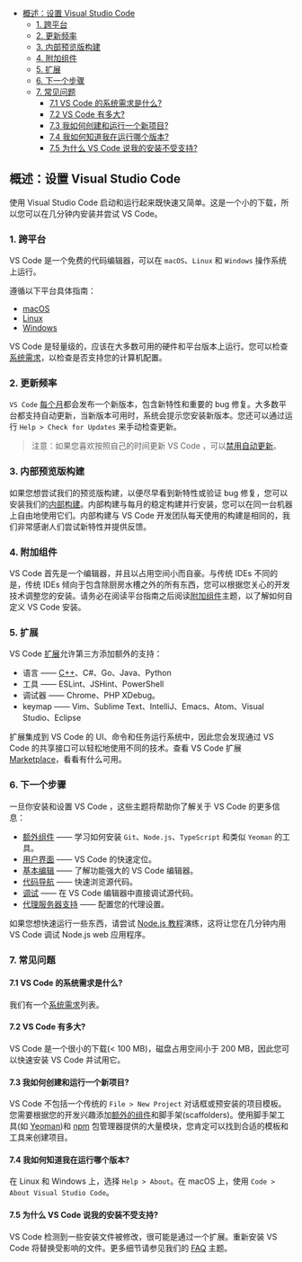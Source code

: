 <!--
 * @Author: haoluo
 * @Date: 2019-07-23 09:06:45
 * @LastEditors: haoluo
 * @LastEditTime: 2019-07-23 17:51:52
 * @Description: file content
 -->

- [概述：设置 Visual Studio Code](#%e6%a6%82%e8%bf%b0%e8%ae%be%e7%bd%ae-visual-studio-code)
  - [1. 跨平台](#1-%e8%b7%a8%e5%b9%b3%e5%8f%b0)
  - [2. 更新频率](#2-%e6%9b%b4%e6%96%b0%e9%a2%91%e7%8e%87)
  - [3. 内部预览版构建](#3-%e5%86%85%e9%83%a8%e9%a2%84%e8%a7%88%e7%89%88%e6%9e%84%e5%bb%ba)
  - [4. 附加组件](#4-%e9%99%84%e5%8a%a0%e7%bb%84%e4%bb%b6)
  - [5. 扩展](#5-%e6%89%a9%e5%b1%95)
  - [6. 下一个步骤](#6-%e4%b8%8b%e4%b8%80%e4%b8%aa%e6%ad%a5%e9%aa%a4)
  - [7. 常见问题](#7-%e5%b8%b8%e8%a7%81%e9%97%ae%e9%a2%98)
    - [7.1 VS Code 的系统需求是什么?](#71-vs-code-%e7%9a%84%e7%b3%bb%e7%bb%9f%e9%9c%80%e6%b1%82%e6%98%af%e4%bb%80%e4%b9%88)
    - [7.2 VS Code 有多大?](#72-vs-code-%e6%9c%89%e5%a4%9a%e5%a4%a7)
    - [7.3 我如何创建和运行一个新项目?](#73-%e6%88%91%e5%a6%82%e4%bd%95%e5%88%9b%e5%bb%ba%e5%92%8c%e8%bf%90%e8%a1%8c%e4%b8%80%e4%b8%aa%e6%96%b0%e9%a1%b9%e7%9b%ae)
    - [7.4 我如何知道我在运行哪个版本?](#74-%e6%88%91%e5%a6%82%e4%bd%95%e7%9f%a5%e9%81%93%e6%88%91%e5%9c%a8%e8%bf%90%e8%a1%8c%e5%93%aa%e4%b8%aa%e7%89%88%e6%9c%ac)
    - [7.5 为什么 VS Code 说我的安装不受支持?](#75-%e4%b8%ba%e4%bb%80%e4%b9%88-vs-code-%e8%af%b4%e6%88%91%e7%9a%84%e5%ae%89%e8%a3%85%e4%b8%8d%e5%8f%97%e6%94%af%e6%8c%81)

## 概述：设置 Visual Studio Code

使用 Visual Studio Code 启动和运行起来既快速又简单。这是一个小的下载，所以您可以在几分钟内安装并尝试 VS Code。

### 1. 跨平台

VS Code 是一个免费的代码编辑器，可以在 `macOS`、`Linux` 和 `Windows` 操作系统上运行。

遵循以下平台具体指南：

- [macOS](https://love2.io/@LH786020019/doc/VS-Code-docs/setup/macos.md)
- [Linux](https://love2.io/@LH786020019/doc/VS-Code-docs/setup/linux.md)
- [Windows](https://love2.io/@LH786020019/doc/VS-Code-docs/setup/windows.md)

VS Code 是轻量级的，应该在大多数可用的硬件和平台版本上运行。您可以检查[系统需求](https://code.visualstudio.com/docs/supporting/requirements)，以检查是否支持您的计算机配置。

### 2. 更新频率

`VS Code` [每个月](https://code.visualstudio.com/updates)都会发布一个新版本，包含新特性和重要的 bug 修复。大多数平台都支持自动更新，当新版本可用时，系统会提示您安装新版本。您还可以通过运行 `Help > Check for Updates` 来手动检查更新。

> 注意：如果您喜欢按照自己的时间更新 VS Code ，可以[禁用自动更新](https://code.visualstudio.com/docs/supporting/faq#_how-do-i-opt-out-of-vs-code-autoupdates)。

### 3. 内部预览版构建

如果您想尝试我们的预览版构建，以便尽早看到新特性或验证 bug 修复，您可以安装我们的[内部构建](https://code.visualstudio.com/insiders)。内部构建与每月的稳定构建并行安装，您可以在同一台机器上自由地使用它们。内部构建与 VS Code 开发团队每天使用的构建是相同的，我们非常感谢人们尝试新特性并提供反馈。

### 4. 附加组件

VS Code 首先是一个编辑器，并且以占用空间小而自豪。与传统 IDEs 不同的是，传统 IDEs 倾向于包含除厨房水槽之外的所有东西，您可以根据您关心的开发技术调整您的安装。请务必在阅读平台指南之后阅读[附加组件](https://love2.io/@LH786020019/doc/VS-Code-docs/setup/addi_comp.md)主题，以了解如何自定义 VS Code 安装。

### 5. 扩展

VS Code [扩展](https://love2.io/@LH786020019/doc/VS-Code-docs/user_guide/exten_market.md)允许第三方添加额外的支持：

- 语言 —— [C++](https://love2.io/@LH786020019/doc/VS-Code-docs/languages/cplusplus.md)、C#、Go、Java、Python
- 工具 —— ESLint、JSHint、PowerShell
- 调试器 —— Chrome、PHP XDebug。
- keymap —— Vim、Sublime Text、IntelliJ、Emacs、Atom、Visual Studio、Eclipse

扩展集成到 VS Code 的 UI、命令和任务运行系统中，因此您会发现通过 VS Code 的共享接口可以轻松地使用不同的技术。查看 VS Code 扩展 [Marketplace](https://marketplace.visualstudio.com/vscode)，看看有什么可用。

### 6. 下一个步骤

一旦你安装和设置 VS Code ，这些主题将帮助你了解关于 VS Code 的更多信息：

- [额外组件](https://love2.io/@LH786020019/doc/VS-Code-docs/setup/addi_comp.md) —— 学习如何安装 `Git`、`Node.js`、`TypeScript` 和类似 `Yeoman` 的工具。
- [用户界面](https://love2.io/@LH786020019/doc/VS-Code-docs/get_started/user_interface.md) —— VS Code 的快速定位。
- [基本编辑](https://love2.io/@LH786020019/doc/VS-Code-docs/user_guide/basic_editing.md) —— 了解功能强大的 VS Code 编辑器。
- [代码导航](https://love2.io/@LH786020019/doc/VS-Code-docs/user_guide/code_navi.md) —— 快速浏览源代码。
- [调试](https://love2.io/@LH786020019/doc/VS-Code-docs/user_guide/debugging.md) —— 在 VS Code 编辑器中直接调试源代码。
- [代理服务器支持](https://love2.io/@LH786020019/doc/VS-Code-docs/setup/network.md) —— 配置您的代理设置。

如果您想快速运行一些东西，请尝试 [Node.js 教程](https://code.visualstudio.com/docs/nodejs/nodejs-tutorial)演练，这将让您在几分钟内用 VS Code 调试 Node.js web 应用程序。

### 7. 常见问题

#### 7.1 VS Code 的系统需求是什么?

我们有一个[系统需求](https://code.visualstudio.com/docs/supporting/requirements)列表。

#### 7.2 VS Code 有多大?

VS Code 是一个很小的下载(< 100 MB)，磁盘占用空间小于 200 MB，因此您可以快速安装 VS Code 并试用它。

#### 7.3 我如何创建和运行一个新项目?

VS Code 不包括一个传统的 `File > New Project` 对话框或预安装的项目模板。您需要根据您的开发兴趣添加[额外的组件](https://love2.io/@LH786020019/doc/VS-Code-docs/setup/addi_comp.md)和脚手架(scaffolders)。使用脚手架工具(如 [Yeoman](http://yeoman.io/))和 [npm](https://www.npmjs.com/) 包管理器提供的大量模块，您肯定可以找到合适的模板和工具来创建项目。

#### 7.4 我如何知道我在运行哪个版本?

在 Linux 和 Windows 上，选择 `Help > About`。在 macOS 上，使用 `Code > About Visual Studio Code`。

#### 7.5 为什么 VS Code 说我的安装不受支持?

VS Code 检测到一些安装文件被修改，很可能是通过一个扩展。重新安装 VS Code 将替换受影响的文件。更多细节请参见我们的 [FAQ](https://code.visualstudio.com/docs/supporting/faq#_installation-appears-to-be-corrupt-unsupported) 主题。
